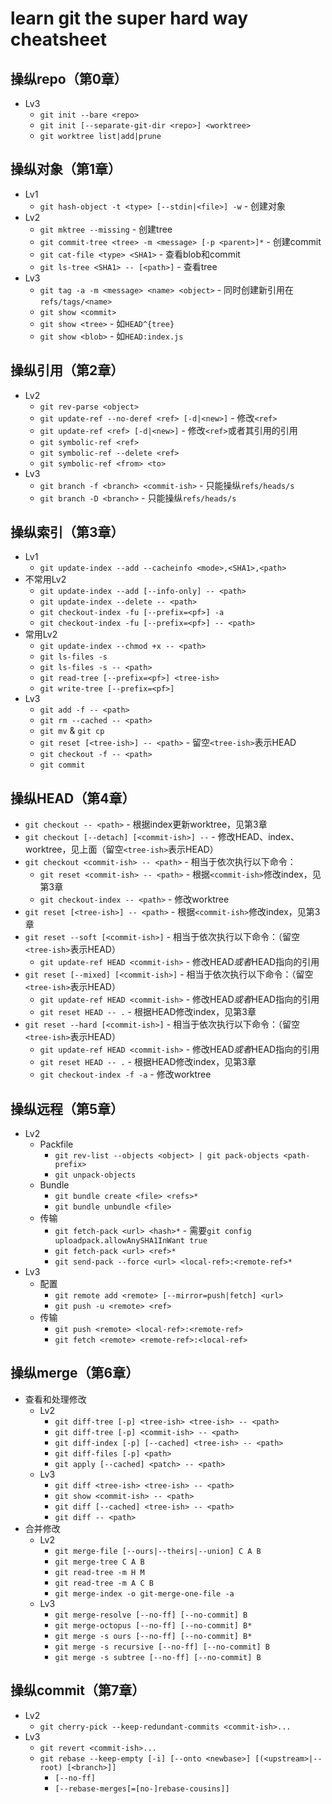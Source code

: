 # learn git the super hard way cheatsheet

## 操纵repo（第0章）

- Lv3
  - `git init --bare <repo>`
  - `git init [--separate-git-dir <repo>] <worktree>`
  - `git worktree list|add|prune`

## 操纵对象（第1章）

- Lv1
  - `git hash-object -t <type> [--stdin|<file>] -w` - 创建对象
- Lv2
  - `git mktree --missing` - 创建tree
  - `git commit-tree <tree> -m <message> [-p <parent>]*` - 创建commit
  - `git cat-file <type> <SHA1>` - 查看blob和commit
  - `git ls-tree <SHA1> -- [<path>]` - 查看tree
- Lv3
  - `git tag -a -m <message> <name> <object>` - 同时创建新引用在`refs/tags/<name>`
  - `git show <commit>`
  - `git show <tree>` - 如`HEAD^{tree}`
  - `git show <blob>` - 如`HEAD:index.js`

## 操纵引用（第2章）

- Lv2
  - `git rev-parse <object>`
  - `git update-ref --no-deref <ref> [-d|<new>]` - 修改`<ref>`
  - `git update-ref <ref> [-d|<new>]` - 修改`<ref>`或者其引用的引用
  - `git symbolic-ref <ref>`
  - `git symbolic-ref --delete <ref>`
  - `git symbolic-ref <from> <to>`
- Lv3
  - `git branch -f <branch> <commit-ish>` - 只能操纵`refs/heads/s`
  - `git branch -D <branch>` - 只能操纵`refs/heads/s`

## 操纵索引（第3章）

- Lv1
  - `git update-index --add --cacheinfo <mode>,<SHA1>,<path>`
- 不常用Lv2
  - `git update-index --add [--info-only] -- <path>`
  - `git update-index --delete -- <path>`
  - `git checkout-index -fu [--prefix=<pf>] -a`
  - `git checkout-index -fu [--prefix=<pf>] -- <path>`
- 常用Lv2
  - `git update-index --chmod +x -- <path>`
  - `git ls-files -s`
  - `git ls-files -s -- <path>`
  - `git read-tree [--prefix=<pf>] <tree-ish>`
  - `git write-tree [--prefix=<pf>]`
- Lv3
  - `git add -f -- <path>`
  - `git rm --cached -- <path>`
  - `git mv` & `git cp`
  - `git reset [<tree-ish>] -- <path>` - 留空`<tree-ish>`表示HEAD
  - `git checkout -f -- <path>`
  - `git commit`

## 操纵HEAD（第4章）

- `git checkout -- <path>` - 根据index更新worktree，见第3章
- `git checkout [--detach] [<commit-ish>] --` - 修改HEAD、index、worktree，见上面（留空`<tree-ish>`表示HEAD）
- `git checkout <commit-ish> -- <path>` - 相当于依次执行以下命令：
  - `git reset <commit-ish> -- <path>` - 根据`<commit-ish>`修改index，见第3章
  - `git checkout-index -- <path>` - 修改worktree
- `git reset [<tree-ish>] -- <path>` - 根据`<commit-ish>`修改index，见第3章
- `git reset --soft [<commit-ish>]` - 相当于依次执行以下命令：（留空`<tree-ish>`表示HEAD）
  - `git update-ref HEAD <commit-ish>` - 修改HEAD*或者*HEAD指向的引用
- `git reset [--mixed] [<commit-ish>]` - 相当于依次执行以下命令：（留空`<tree-ish>`表示HEAD）
  - `git update-ref HEAD <commit-ish>` - 修改HEAD*或者*HEAD指向的引用
  - `git reset HEAD -- .` - 根据HEAD修改index，见第3章
- `git reset --hard [<commit-ish>]` - 相当于依次执行以下命令：（留空`<tree-ish>`表示HEAD）
  - `git update-ref HEAD <commit-ish>` - 修改HEAD*或者*HEAD指向的引用
  - `git reset HEAD -- .` - 根据HEAD修改index，见第3章
  - `git checkout-index -f -a` - 修改worktree

## 操纵远程（第5章）

- Lv2
  - Packfile
    - `git rev-list --objects <object> | git pack-objects <path-prefix>`
    - `git unpack-objects`
  - Bundle
    - `git bundle create <file> <refs>*`
    - `git bundle unbundle <file>`
  - 传输
    - `git fetch-pack <url> <hash>*` - 需要`git config uploadpack.allowAnySHA1InWant true`
    - `git fetch-pack <url> <ref>*`
    - `git send-pack --force <url> <local-ref>:<remote-ref>*`
- Lv3
  - 配置
    - `git remote add <remote> [--mirror=push|fetch] <url>`
    - `git push -u <remote> <ref>`
  - 传输
    - `git push <remote> <local-ref>:<remote-ref>`
    - `git fetch <remote> <remote-ref>:<local-ref>`

## 操纵merge（第6章）

- 查看和处理修改
  - Lv2
    - `git diff-tree [-p] <tree-ish> <tree-ish> -- <path>`
    - `git diff-tree [-p] <commit-ish> -- <path>`
    - `git diff-index [-p] [--cached] <tree-ish> -- <path>`
    - `git diff-files [-p] <path>`
    - `git apply [--cached] <patch> -- <path>`
  - Lv3
    - `git diff <tree-ish> <tree-ish> -- <path>`
    - `git show <commit-ish> -- <path>`
    - `git diff [--cached] <tree-ish> -- <path>`
    - `git diff -- <path>`
- 合并修改
  - Lv2
    - `git merge-file [--ours|--theirs|--union] C A B`
    - `git merge-tree C A B`
    - `git read-tree -m H M`
    - `git read-tree -m A C B`
    - `git merge-index -o git-merge-one-file -a`
  - Lv3
    - `git merge-resolve [--no-ff] [--no-commit] B`
    - `git merge-octopus [--no-ff] [--no-commit] B*`
    - `git merge -s ours [--no-ff] [--no-commit] B*`
    - `git merge -s recursive [--no-ff] [--no-commit] B`
    - `git merge -s subtree [--no-ff] [--no-commit] B`

## 操纵commit（第7章）

- Lv2
  - `git cherry-pick --keep-redundant-commits <commit-ish>...`
- Lv3
  - `git revert <commit-ish>...`
  - `git rebase --keep-empty [-i] [--onto <newbase>] [(<upstream>|--root) [<branch>]]`
    - `[--no-ff]`
    - `[--rebase-merges[=[no-]rebase-cousins]]`
